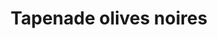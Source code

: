 ---
title: Tapenade olives noires
draft: false
layout: recettes
type: entree
categories:
  - Tartinade
regime:
  - vegetarien
  - vegan
  - sans-gluten
  - sans-lactose
cuisson: Non
temperature: Froid
plate: 10
check: Oui
checkAlwaysOk: false
ingredients:
  legumes:
    - quantite: 1
      title: Ail
      unit: gousse·s
    - quantite: 100
      title: Olives noires à la grecque
      unit: grammes
  lof:
    - quantite: 2
      title: huile d'olive
      unit: c. à soupe
materiel:
  - Robot Mixeur
preparation: Laisser tremper les olives noires pendant une demi heure puis
  rincez les bien. Mixer les avec l'ail et l'huile d'olive.
preparation24h: ""
publishDate: 2024-03-18 13:28:23.107000+00:00
---
